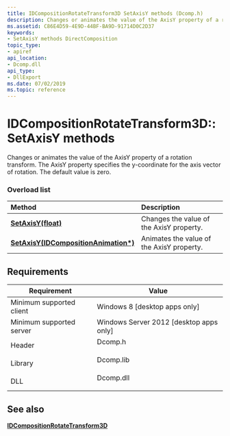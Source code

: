 ```yaml
---
title: IDCompositionRotateTransform3D SetAxisY methods (Dcomp.h)
description: Changes or animates the value of the AxisY property of a rotation transform. The AxisY property specifies the y-coordinate for the axis vector of rotation. The default value is zero.
ms.assetid: C86E4D59-4E9D-44BF-BA9D-91714D0C2D37
keywords:
- SetAxisY methods DirectComposition
topic_type:
- apiref
api_location:
- Dcomp.dll
api_type:
- DllExport
ms.date: 07/02/2019
ms.topic: reference
---
```


# IDCompositionRotateTransform3D::SetAxisY methods

Changes or animates the value of the AxisY property of a rotation transform. The AxisY property specifies the y-coordinate for the axis vector of rotation. The default value is zero.

### Overload list



| Method                                                                                                       | Description                                          |
|:-------------------------------------------------------------------------------------------------------------|:-----------------------------------------------------|
| [**SetAxisY(float)**](/windows/win32/api/dcomp/nf-dcomp-idcompositionrotatetransform3d-setaxisy(float))                                     | Changes the value of the AxisY property.<br/>  |
| [**SetAxisY(IDCompositionAnimation\*)**](/windows/win32/api/dcomp/nf-dcomp-idcompositionrotatetransform3d-setaxisy(idcompositionanimation)) | Animates the value of the AxisY property.<br/> |



## Requirements



| Requirement | Value |
|-------------------------------------|--------------------------------------------------------------------------------------|
| Minimum supported client<br/> | Windows 8 \[desktop apps only\]<br/>                                           |
| Minimum supported server<br/> | Windows Server 2012 \[desktop apps only\]<br/>                                 |
| Header<br/>                   | <dl> <dt>Dcomp.h</dt> </dl>   |
| Library<br/>                  | <dl> <dt>Dcomp.lib</dt> </dl> |
| DLL<br/>                      | <dl> <dt>Dcomp.dll</dt> </dl> |



## See also

<dl> <dt>

[**IDCompositionRotateTransform3D**](/windows/win32/api/dcomp/nn-dcomp-idcompositionrotatetransform3d)
</dt> </dl>

